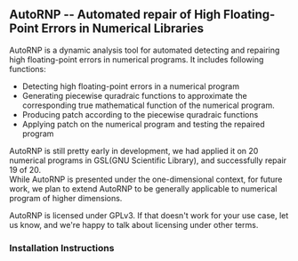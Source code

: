 ## AutoRNP -- Automated repair of High Floating-Point Errors in Numerical Libraries

AutoRNP is a dynamic analysis tool for automated detecting and repairing high floating-point errors in numerical programs.
It includes following functions:

* Detecting high floating-point errors in a numerical program
* Generating piecewise quradraic functions to approximate the corresponding true mathematical function of the numerical program.
* Producing patch according to the piecewise quradraic functions
* Applying patch on the numerical program and testing the repaired program

AutoRNP is still pretty early in development, we had applied it on 20 numerical programs in GSL(GNU Scientific Library), 
and successfully repair 19 of 20.  
While AutoRNP is presented under the one-dimensional context, 
for future work, we plan to extend AutoRNP to be generally applicable to numerical program of higher dimensions.

AutoRNP is licensed under GPLv3. If that doesn't work for your use case, let us know, and we're happy to talk about licensing under other terms.

### Installation Instructions
